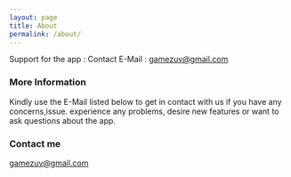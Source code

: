```yaml
---
layout: page
title: About
permalink: /about/
---
```


Support for the app : Contact E-Mail : gamezuv@gmail.com

### More Information

Kindly use the E-Mail listed below to get in contact with us if you have any concerns,issue. experience any problems, desire new features or want to ask questions about the app. 

### Contact me

[gamezuv@gmail.com](mailto:gamezuv@gmail.com)
